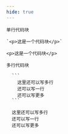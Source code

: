 ```yaml
---
hide: true
---
```


`单行代码块`

```
`<p>这是一个代码块</p>`
```

`<p>这是一个代码块</p>`

`多行代码块`

````
  ```
    这里还可以写多行
    还可以写一行
    还可以写更多
  ```
````

```
  这里还可以写多行
  还可以写一行
  还可以写更多
```
